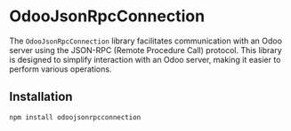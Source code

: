 # OdooJsonRpcConnection

The `OdooJsonRpcConnection` library facilitates communication with an Odoo server using the JSON-RPC (Remote Procedure Call) protocol. This library is designed to simplify interaction with an Odoo server, making it easier to perform various operations.

## Installation

```bash
npm install odoojsonrpcconnection